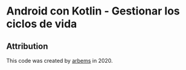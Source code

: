 # Android con Kotlin - Gestionar los ciclos de vida


## Attribution

This code was created by [arbems](https://github.com/arbems) in 2020.